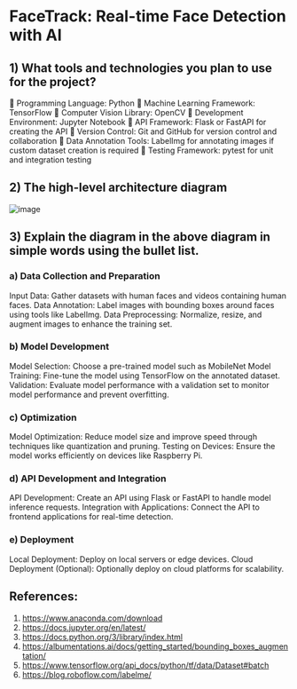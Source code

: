 # FaceTrack: Real-time Face Detection with AI
## 1) What tools and technologies you plan to use for the project?
	 Programming Language: Python
	Machine Learning Framework: TensorFlow
	Computer Vision Library: OpenCV
	Development Environment: Jupyter Notebook 
	API Framework: Flask or FastAPI for creating the API
	Version Control: Git and GitHub for version control and collaboration
	Data Annotation Tools: LabelImg for annotating images if custom dataset creation is required
	Testing Framework: pytest for unit and integration testing
## 2) The high-level architecture diagram
![image](https://github.com/Chityala201/FaceTrack/assets/143207403/6e3799a9-a43e-4cf6-97bf-b09a1fafe7ce)
## 3) Explain the diagram in the above diagram in simple words using the bullet list.
### a)	Data Collection and Preparation
Input Data: Gather datasets with human faces and videos containing human faces.
Data Annotation: Label images with bounding boxes around faces using tools like LabelImg.
Data Preprocessing: Normalize, resize, and augment images to enhance the training set.
### b)	 Model Development
Model Selection: Choose a pre-trained model such as MobileNet
Model Training: Fine-tune the model using TensorFlow on the annotated dataset.
Validation: Evaluate model performance with a validation set to monitor model performance and prevent overfitting.

### c)	Optimization
Model Optimization: Reduce model size and improve speed through techniques like quantization and pruning.
Testing on Devices: Ensure the model works efficiently on devices like Raspberry Pi.


### d)	API Development and Integration
API Development: Create an API using Flask or FastAPI to handle model inference requests.
Integration with Applications: Connect the API to frontend applications for real-time detection.
### e)	Deployment
Local Deployment: Deploy on local servers or edge devices.
Cloud Deployment (Optional): Optionally deploy on cloud platforms for scalability.


## References:

1) https://www.anaconda.com/download
2) https://docs.jupyter.org/en/latest/
3) https://docs.python.org/3/library/index.html
4) https://albumentations.ai/docs/getting_started/bounding_boxes_augmentation/
5)  https://www.tensorflow.org/api_docs/python/tf/data/Dataset#batch
6)  https://blog.roboflow.com/labelme/
   

